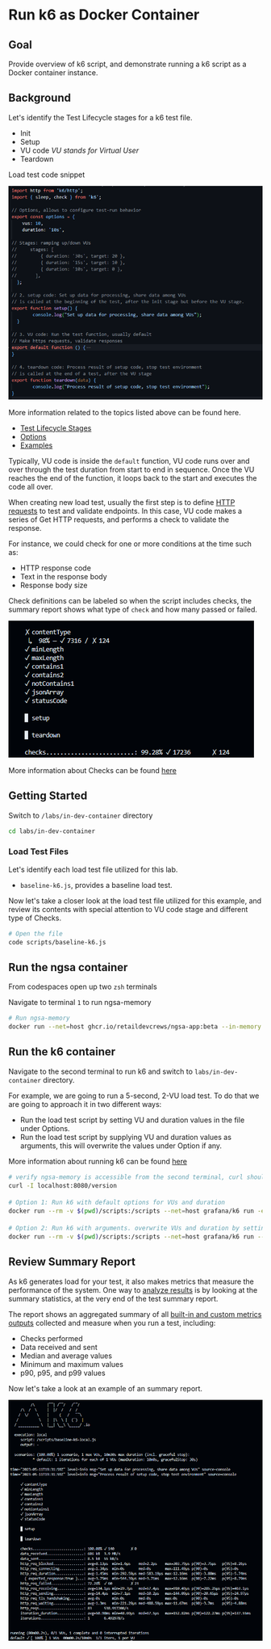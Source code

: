 # Run k6 as Docker Container

## Goal

Provide overview of k6 script, and demonstrate running a k6 script as a Docker container instance.

## Background

Let's identify the Test Lifecycle stages for a k6 test file.

- Init
- Setup
- VU code *VU stands for Virtual User*
- Teardown

Load test code snippet

![Script Sample File](images/javascript-sample-file.png)

More information related to the topics listed above can be found here.

- [Test Lifecycle Stages](https://k6.io/docs/using-k6/test-lifecycle/)
- [Options](https://k6.io/docs/using-k6/k6-options/)
- [Examples](https://k6.io/docs/examples/)

Typically, VU code is inside the `default` function, VU code runs over and over through the test duration from start to end in sequence. Once the VU reaches the end of the function, it loops back to the start and executes the code all over.

When creating new load test, usually the first step is to define [HTTP requests](https://k6.io/docs/using-k6/http-requests/) to test and validate endpoints. In this case, VU code makes a series of Get HTTP requests, and performs a check to validate the response.

For instance, we could check for one or more conditions at the time such as:

- HTTP response code
- Text in the response body
- Response body size

Check definitions can be labeled so when the script includes checks, the summary report shows what type of `check` and how many passed or failed.

![Script Sample File](images/javascript-checks.png)

More information about Checks can be found [here](https://k6.io/docs/using-k6/checks/)

## Getting Started

Switch to `/labs/in-dev-container` directory

```bash
cd labs/in-dev-container
```

### Load Test Files

Let's identify each load test file utilized for this lab.

- `baseline-k6.js`, provides a baseline load test.

Now let's take a closer look at the load test file utilized for this example, and review its contents with special attention to VU code stage and different type of Checks.

```bash
# Open the file
code scripts/baseline-k6.js
```

## Run the ngsa container

From codespaces open up two `zsh` terminals

Navigate to terminal `1` to run ngsa-memory

```bash
# Run ngsa-memory
docker run --net=host ghcr.io/retaildevcrews/ngsa-app:beta --in-memory
```

## Run the k6 container

Navigate to the second terminal to run k6 and switch to `labs/in-dev-container` directory.

For example, we are going to run a 5-second, 2-VU load test. To do that we are going to approach it in two different ways:

- Run the load test script by setting VU and duration values in the file under Options.
- Run the load test script by supplying VU and duration values as arguments, this will overwrite the values under Option if any.

More information about running k6 can be found [here](https://k6.io/docs/get-started/running-k6/)

```bash
# verify ngsa-memory is accessible from the second terminal, curl should return a 200 http code.
curl -I localhost:8080/version

# Option 1: Run k6 with default options for VUs and duration
docker run --rm -v $(pwd)/scripts:/scripts --net=host grafana/k6 run -e MY_HOSTNAME=localhost:8080 /scripts/baseline-k6.js

# Option 2: Run k6 with arguments. overwrite VUs and duration by setting those arguments in-line
docker run --rm -v $(pwd)/scripts:/scripts --net=host grafana/k6 run --vus 2 --duration 5s -e MY_HOSTNAME=localhost:8080 /scripts/baseline-k6.js
```

## Review Summary Report

As k6 generates load for your test, it also makes metrics that measure the performance of the system. One way to [analyze results](https://k6.io/docs/get-started/results-output/) is by looking at the summary statistics, at the very end of the test summary report.

The report shows an aggregated summary of all [built-in and custom metrics outputs](https://k6.io/docs/using-k6/metrics/) collected and measure when you run a test, including:

- Checks performed
- Data received and sent
- Median and average values
- Minimum and maximum values
- p90, p95, and p99 values

Now let's take a look at an example of an summary report.

![Script Sample File](images/javascript-summary.png)

